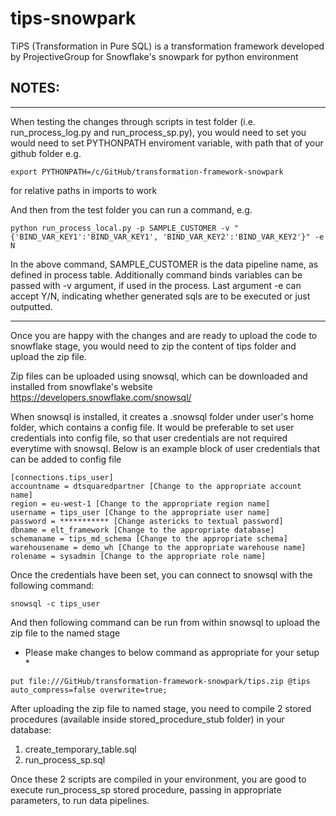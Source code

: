 # tips-snowpark
TiPS (Transformation in Pure SQL) is a transformation framework developed by ProjectiveGroup for Snowflake's snowpark for python environment

## NOTES:
----------------------------
When testing the changes through scripts in test folder (i.e. run_process_log.py and run_process_sp.py), you would need to set
you would need to set PYTHONPATH enviroment variable, with path that of your github folder e.g.
```
export PYTHONPATH=/c/GitHub/transformation-framework-snowpark
```
for relative paths in imports to work

And then from the test folder you can run a command, e.g.
```
python run_process_local.py -p SAMPLE_CUSTOMER -v "{'BIND_VAR_KEY1':'BIND_VAR_KEY1', 'BIND_VAR_KEY2':'BIND_VAR_KEY2'}" -e N
```

In the above command, SAMPLE_CUSTOMER is the data pipeline name, as defined in process table. Additionally command binds variables can be passed with -v argument, if used in the process. Last argument -e can accept Y/N, indicating whether generated sqls are to be executed or just outputted.

----------------------------
Once you are happy with the changes and are ready to upload the code to snowflake stage, you would need to 
zip the content of tips folder and upload the zip file.

Zip files can be uploaded using snowsql, which can be downloaded and installed from snowflake's website https://developers.snowflake.com/snowsql/

When snowsql is installed, it creates a .snowsql folder under user's home folder, which contains a config file. It would be preferable 
to set user credentials into config file, so that user credentials are not required everytime with snowsql. Below is an example block of 
user credentials that can be added to config file
```
[connections.tips_user]
accountname = dtsquaredpartner [Change to the appropriate account name]
region = eu-west-1 [Change to the appropriate region name]
username = tips_user [Change to the appropriate user name]
password = *********** [Change astericks to textual password]
dbname = elt_framework [Change to the appropriate database]
schemaname = tips_md_schema [Change to the appropriate schema]
warehousename = demo_wh [Change to the appropriate warehouse name]
rolename = sysadmin [Change to the appropriate role name]
```

Once the credentials have been set, you can connect to snowsql with the following command:
```
snowsql -c tips_user
```
And then following command can be run from within snowsql to upload the zip file to the named stage
* Please make changes to below command as appropriate for your setup *
```
put file:///GitHub/transformation-framework-snowpark/tips.zip @tips auto_compress=false overwrite=true;
```
After uploading the zip file to named stage, you need to compile 2 stored procedures (available inside stored_procedure_stub folder) in your database:
1) create_temporary_table.sql
2) run_process_sp.sql

Once these 2 scripts are compiled in your environment, you are good to execute run_process_sp stored procedure, passing in appropriate parameters, to run data pipelines.

